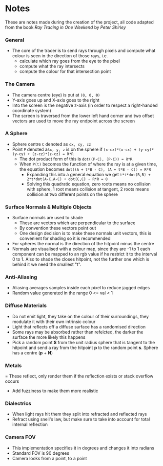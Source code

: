 # Notes
These are notes made during the creation of the project, all code adapted from the book *Ray Tracing in One Weekend* by *Peter Shirley*

### General
- The core of the tracer is to send rays through pixels and compute what colour is seen in the direction of those rays, i.e.
    - calculate which ray goes from the eye to the pixel
    - compute what the ray intersects
    - compute the colour for that intersection point

### The Camera
- The camera centre (eye) is put at `(0, 0, 0)`
- Y-axis goes up and X-axis goes to the right
- Into the screen is the negative z-axis (in order to respect a right-handed coordinate system)
- The screen is traversed from the lower left hand corner and two offset vectors are used to move the ray endpoint across the screen

### A Sphere
- Sphere centre `C` denoted as `cx, cy, cz`
- Point `P` denoted as`x, y, z` is on the sphere if `(x-cx)*(x-cx) + (y-cy)*(y-cy) + (z-cz)*(z-cz) = R*R`
    - The dot product form of this is `dot((P-C), (P-C)) = R*R`
    - When `P(t)` becomes the function of where the ray is at a given time, the equation becomes `dot((A + t*B - C), (A + t*B - C)) = R*R`
        - Expanding this into a general equation we get `t*t*dot(B,B) + 2*t*dot(A-C,A-C) + dot(C,C) - R*R = 0`
        - Solving this quadratic equation, zero roots means no collision with sphere, 1 root means collision at tangent, 2 roots means collision at two different points on the sphere

### Surface Normals & Multiple Objects
- Surface normals are used to shade
    - These are vectors which are perpendicular to the surface
    - By convention these vectors point out
    - One design decision is to make these normals unit vectors, this is convenient for shading so it is recommended
- For spheres the normal is the direction of the hitpoint minus the centre
- Normals are visualised with a colour map, since they are -1 to 1 each component can be mapped to an rgb value if he restrict it to the interval 0 to 1. Also to shade the closes hitpoint, not the further one which is behind it we need the smallest "t".

### Anti-Aliasing
- Aliasing averages samples inside each pixel to reduce jagged edges
- Random value generated in the range 0 <= val < 1

### Diffuse Materials
- Do not emit light, they take on the colour of their surroundings, they modulate it with their own intrinsic colour
- Light that reflects off a diffuse surface has a randomised direction
- Some rays may be absorbed rather than refelcted, the darker the surface the more likely this happens
- Pick a random point **S** from the unit radius sphere that is tangent to the hitpoint and send a ray from the hitpoint **p** to the random point **s**. Sphere has a centre (**p** + **N**)

### Metals 
= These reflect, only render them if the reflection exists or stack overflow occurs
- Add fuzziness to make them more realistic

### Dialectrics
- When light rays hit them they split into refracted and reflected rays
- Refract using snell's law, but make sure to take into account for total internal reflection

### Camera FOV
- This implementation specifies it in degrees and changes it into radians
- Standard FOV is 90 degrees
- Camera looks from a point, to a point